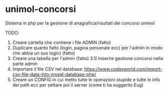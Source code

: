 # unimol-concorsi
Sistema in php per la gestione di anagrafica/risultati dei concorsi unimol


TODO:
1) Creare cartella che contiene i file ADMIN (fatto)
2) Duplicare quanto fatto (login, pagina personale ecc) per l'admin in modo che abbia un suo login) (fatto)
3) Creare una tabella per l'admin (fatto)
3.1) Inserire gestione concorsi nella parte admin
4) Importare il file CSV nel database: https://www.codexworld.com/import-csv-file-data-into-mysql-database-php/
5) Creare un CONFIG in cui metto tutte le operazioni stupide e tutte le info dei path ecc per settare poi il server (come ti ha suggerito Eug)